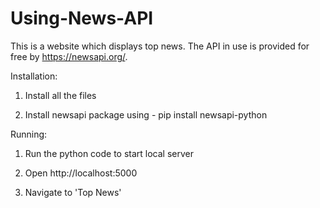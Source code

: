 # Using-News-API

This is a website which displays top news. The API in use is provided for free by https://newsapi.org/.

Installation:

1. Install all the files

2. Install newsapi package using - pip install newsapi-python

Running:

1. Run the python code to start local server

2. Open http://localhost:5000 

3. Navigate to 'Top News'
